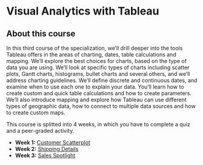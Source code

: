 # Visual Analytics with Tableau

## About this course

In this third course of the specialization, we’ll drill deeper into the tools Tableau offers in the areas of charting, dates, table calculations and mapping. We’ll explore the best choices for charts, based on the type of data you are using. We’ll look at specific types of charts including scatter plots, Gantt charts, histograms, bullet charts and several others, and we’ll address charting guidelines. We’ll define discrete and continuous dates, and examine when to use each one to explain your data. You’ll learn how to create custom and quick table calculations and how to create parameters. We’ll also introduce mapping and explore how Tableau can use different types of geographic data, how to connect to multiple data sources and how to create custom maps.

This course is splitted into 4 weeks, in which you have to complete a quiz and a peer-graded activity.
* **Week 1:** [Customer Scatterplot](./PeerGraded_Activities/Week1/W1_PeerGraded-Assignment_Customer-ScatterPlot.md)
* **Week 2:** [Shipping Details](./PeerGraded_Activities/Week2/PGA_ShippingDetails.md)
* **Week 3:** [Sales Spotlight](./PeerGraded_Activities/Week3/Sales_Spotlight.md)
